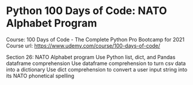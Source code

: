 # Python 100 Days of Code: NATO Alphabet Program

Course: 100 Days of Code - The Complete Python Pro Bootcamp for 2021
Course url: https://www.udemy.com/course/100-days-of-code/

Section 26: NATO Alphabet program
Use Python list, dict, and Pandas dataframe comprehension
Use dataframe comprehension to turn csv data into a dictionary
Use dict comprehension to convert a user input string into its NATO phonetical spelling
